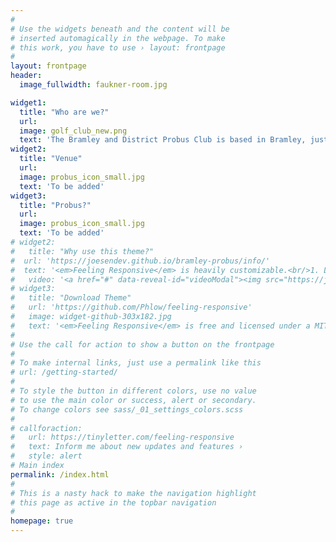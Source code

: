 ```yaml
---
#
# Use the widgets beneath and the content will be
# inserted automagically in the webpage. To make
# this work, you have to use › layout: frontpage
#
layout: frontpage
header:
  image_fullwidth: faukner-room.jpg

widget1:
  title: "Who are we?"
  url: 
  image: golf_club_new.png
  text: 'The Bramley and District Probus Club is based in Bramley, just South of Guildford in Surrey.  We draw our membership predominanrtly from Bramley, Wonersh, Shamley Green, Shalford, and Grafham; although some members come from much further afield.  We seek to promote a social fellowship from those who are semi or fully retired from business or professional careers. We warmly welcome new members to join us. Please visit our contact page for details and to download a membership form.'
widget2:
  title: "Venue"
  url: 
  image: probus_icon_small.jpg
  text: 'To be added'
widget3:
  title: "Probus?"
  url: 
  image: probus_icon_small.jpg
  text: 'To be added'  
# widget2:
#   title: "Why use this theme?"
#  url: 'https://joesendev.github.io/bramley-probus/info/'
#  text: '<em>Feeling Responsive</em> is heavily customizable.<br/>1. Language-Support :)<br/>2. Optimized for speed and it&#39;s responsive.<br/>3. Built on <a href="http://foundation.zurb.com/">Foundation Framework</a>.<br/>4. Seven different # # Headers.<br/>5. Customizable navigation, footer,...'
#   video: '<a href="#" data-reveal-id="videoModal"><img src="https://joesendev.github.io/bramley-probus/images/start-video-feeling-responsive-302x182.jpg" width="302" height="182" alt=""/></a>'
# widget3:
#   title: "Download Theme"
#   url: 'https://github.com/Phlow/feeling-responsive'
#   image: widget-github-303x182.jpg
#   text: '<em>Feeling Responsive</em> is free and licensed under a MIT License. Make it your own and start building. The code is well-documented and explains you how it works.'
#
# Use the call for action to show a button on the frontpage
#
# To make internal links, just use a permalink like this
# url: /getting-started/
#
# To style the button in different colors, use no value
# to use the main color or success, alert or secondary.
# To change colors see sass/_01_settings_colors.scss
#
# callforaction:  
#   url: https://tinyletter.com/feeling-responsive
#   text: Inform me about new updates and features ›
#   style: alert
# Main index  
permalink: /index.html
#
# This is a nasty hack to make the navigation highlight
# this page as active in the topbar navigation
#
homepage: true
---
```

<script>/*
<div id="videoModal" class="reveal-modal large" data-reveal="">
   <div class="flex-video widescreen vimeo" style="display: block;">
    <iframe width="1280" height="720" src="https://www.youtube.com/embed/3b5zCFSmVvU" frameborder="0" allowfullscreen></iframe>
  </div>
  <a class="close-reveal-modal">&#215;</a>
</div>
*/</script>